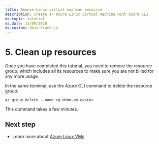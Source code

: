 ```yaml
---
title: Remove Linux virtual machine resource
description: Create an Azure Linux virtual machine with Azure CLI 
ms.topic: tutorial
ms.date: 11/09/2020
ms.custom: devx-track-js
---
```


# 5. Clean up resources

Once you have completed this tutorial, you need to remove the resource group, which includes all its resources to make sure you are not billed for any more usage. 

In the same terminal, use the Azure CLI command to delete the resource group:

```azurecli
az group delete --name rg-demo-vm-eastus
```

This command takes a few minutes. 

## Next step

* Learn more about [Azure Linux VMs](/virtual-machines)
